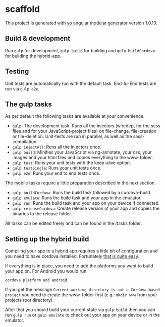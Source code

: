 # scaffold

This project is generated with [yo angular modular generator](https://github.com/johannes/generator-modular-angular)
version 1.0.19.

## Build & development

Run `gulp` for development, `gulp build` for building and `gulp buildCordova` for building the hybrid-app.

## Testing

Unit tests are automatically run with the default task. End-to-End tests are run via `gulp e2e`.

## The gulp tasks
As per default the following tasks are available at your convenience:

* `gulp`: The development task. Runs all the injectors (wiredep, for the scss files and for your JavaScript-project files) on file-change, file-creation or file-deletion. Unit-tests are run in parallel, as well as the sass-compilation. 
* `gulp injectAll`: Runs all the injectors once.
* `gulp build`: Minifies your JavaScript via ng-annotate, your css, your images and your html files and copies everything to the www-folder.  
* `gulp test`: Runs your unit tests with the keep-alive option. 
* `gulp testSingle`: Runs your unit tests once. 
* `gulp e2e`: Runs your end to end tests once. 

The mobile tasks require a little preparation described in the next section.

* `gulp buildCordova`: Runs the build task followed by a cordova-build.
* `gulp emulate`: Runs the build task and your app in the emulator.   
* `gulp run`: Runs the build task and your app on your device if connected. 
* `gulp releaseCordova`: Create release version of your app and copies the binaries to the release folder.

All tasks can be edited freely and can be found in the /tasks folder.
 
## Setting up the hybrid build
Compiling your app to a hybrid app requires a little bit of configuration and you need to have cordova installed. Fortunately [that is quite easy](http://cordova.apache.org/docs/en/4.0.0/guide_cli_index.md.html#The%20Command-Line%20Interface).

If everything is in place, you need to add the platforms you want to build your app on. For Android you would run:
```
cordova platform add android
```
If you get the message  `Current working directory is not a Cordova-based project` you need to create the www-folder first (e.g.: `mkdir www` from your projects root directory). 

After that you should build your current state via `gulp build` then you can run `gulp run` or `gulp emulate` to check out your app on your device or in the emulator.